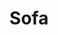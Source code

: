 ---
title: Sofa
tags: ["sofa", "couch", "furniture", "comfort", "living room", "seating", "lounge"]
icon: sofa
svg: '<svg xmlns="http://www.w3.org/2000/svg" width="24" height="24" fill="none" viewBox="0 0 24 24" stroke-width="1.5" stroke-linecap="round" stroke-linejoin="round" stroke="currentColor"><path d="M7.5 18v2m9-2v2M4.8 9.844C3.9 9.864 3 10.271 3 11v4c0 1.657 1.209 3 2.7 3h12.6c1.491 0 2.7-1.343 2.7-3v-4c0-.812-.9-1.176-1.8-1.156m-14.4 0c.9-.02 1.8.344 1.8 1.156 0 1.363.225 3 2 3h6.8c1.775 0 2-1.637 2-3 0-.73.9-1.135 1.8-1.156m-14.4 0V7c0-1.657 1.209-3 2.7-3h9c1.491 0 2.7 1.343 2.7 3v2.844"/></svg>'
---